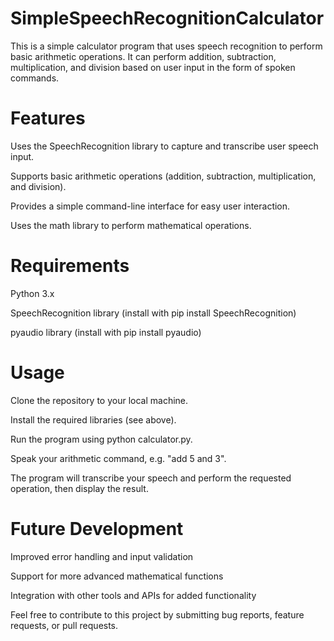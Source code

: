 # SimpleSpeechRecognitionCalculator
This is a simple calculator program that uses speech recognition to perform basic arithmetic operations. It can perform addition, subtraction, multiplication, and division based on user input in the form of spoken commands.
# Features
Uses the SpeechRecognition library to capture and transcribe user speech input.

Supports basic arithmetic operations (addition, subtraction, multiplication, and division).

Provides a simple command-line interface for easy user interaction.

Uses the math library to perform mathematical operations.
# Requirements
Python 3.x

SpeechRecognition library (install with pip install SpeechRecognition)

pyaudio library (install with pip install pyaudio)

# Usage
Clone the repository to your local machine.

Install the required libraries (see above).

Run the program using python calculator.py.

Speak your arithmetic command, e.g. "add 5 and 3".

The program will transcribe your speech and perform the requested operation, then display the result.

# Future Development
Improved error handling and input validation

Support for more advanced mathematical functions

Integration with other tools and APIs for added functionality

Feel free to contribute to this project by submitting bug reports, feature requests, or pull requests.
